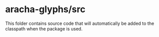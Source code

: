# aracha-glyphs/src

This folder contains source code that will automatically be added to the classpath when
the package is used.
